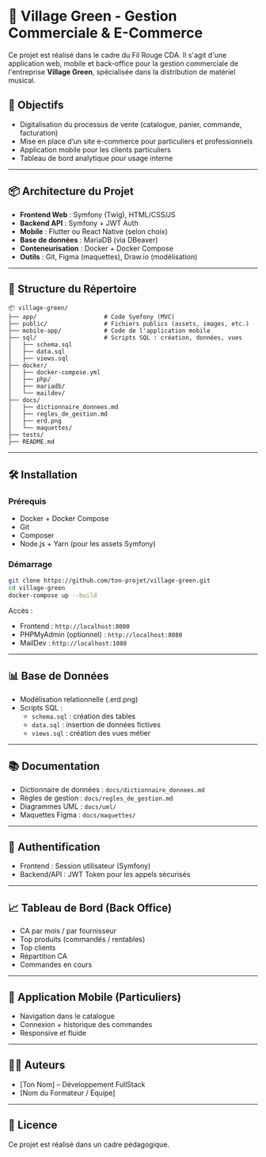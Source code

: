 # 🎸 Village Green - Gestion Commerciale & E-Commerce

Ce projet est réalisé dans le cadre du Fil Rouge CDA. Il s'agit d'une application web, mobile et back-office pour la gestion commerciale de l'entreprise **Village Green**, spécialisée dans la distribution de matériel musical.

## 🚀 Objectifs

- Digitalisation du processus de vente (catalogue, panier, commande, facturation)
- Mise en place d’un site e-commerce pour particuliers et professionnels
- Application mobile pour les clients particuliers
- Tableau de bord analytique pour usage interne

---

## 📦 Architecture du Projet

- **Frontend Web** : Symfony (Twig), HTML/CSS/JS
- **Backend API** : Symfony + JWT Auth
- **Mobile** : Flutter ou React Native (selon choix)
- **Base de données** : MariaDB (via DBeaver)
- **Conteneurisation** : Docker + Docker Compose
- **Outils** : Git, Figma (maquettes), Draw.io (modélisation)

---

## 📁 Structure du Répertoire

```
📦 village-green/
├── app/                   # Code Symfony (MVC)
├── public/                # Fichiers publics (assets, images, etc.)
├── mobile-app/            # Code de l'application mobile
├── sql/                   # Scripts SQL : création, données, vues
│   ├── schema.sql
│   ├── data.sql
│   ├── views.sql
├── docker/
│   ├── docker-compose.yml
│   ├── php/
│   ├── mariadb/
│   └── maildev/
├── docs/
│   ├── dictionnaire_donnees.md
│   ├── regles_de_gestion.md
│   ├── erd.png
│   └── maquettes/
├── tests/
├── README.md
```

---

## 🛠️ Installation

### Prérequis

- Docker + Docker Compose
- Git
- Composer
- Node.js + Yarn (pour les assets Symfony)

### Démarrage

```bash
git clone https://github.com/ton-projet/village-green.git
cd village-green
docker-compose up --build
```

Accès :

- Frontend : `http://localhost:8000`
- PHPMyAdmin (optionnel) : `http://localhost:8080`
- MailDev : `http://localhost:1080`

---

## 📊 Base de Données

- Modélisation relationnelle (.erd.png)
- Scripts SQL :
  - `schema.sql` : création des tables
  - `data.sql` : insertion de données fictives
  - `views.sql` : création des vues métier

---

## 📚 Documentation

- Dictionnaire de données : `docs/dictionnaire_donnees.md`
- Règles de gestion : `docs/regles_de_gestion.md`
- Diagrammes UML : `docs/uml/`
- Maquettes Figma : `docs/maquettes/`

---

## 🔐 Authentification

- Frontend : Session utilisateur (Symfony)
- Backend/API : JWT Token pour les appels sécurisés

---

## 📈 Tableau de Bord (Back Office)

- CA par mois / par fournisseur
- Top produits (commandés / rentables)
- Top clients
- Répartition CA
- Commandes en cours

---

## 📱 Application Mobile (Particuliers)

- Navigation dans le catalogue
- Connexion + historique des commandes
- Responsive et fluide

---

## 👨‍💻 Auteurs

- [Ton Nom] – Développement FullStack
- [Nom du Formateur / Équipe]

---

## 📄 Licence

Ce projet est réalisé dans un cadre pédagogique.
